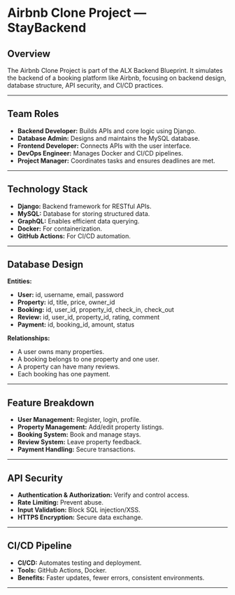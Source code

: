 
#  Airbnb Clone Project — StayBackend

## Overview
The Airbnb Clone Project is part of the ALX Backend Blueprint. It simulates the backend of a booking platform like Airbnb, focusing on backend design, database structure, API security, and CI/CD practices.

---

## Team Roles
- **Backend Developer:** Builds APIs and core logic using Django.  
- **Database Admin:** Designs and maintains the MySQL database.  
- **Frontend Developer:** Connects APIs with the user interface.  
- **DevOps Engineer:** Manages Docker and CI/CD pipelines.  
- **Project Manager:** Coordinates tasks and ensures deadlines are met.  

---

## Technology Stack
- **Django:** Backend framework for RESTful APIs.  
- **MySQL:** Database for storing structured data.  
- **GraphQL:** Enables efficient data querying.  
- **Docker:** For containerization.  
- **GitHub Actions:** For CI/CD automation.  

---

## Database Design
**Entities:**  
- **User:** id, username, email, password  
- **Property:** id, title, price, owner_id  
- **Booking:** id, user_id, property_id, check_in, check_out  
- **Review:** id, user_id, property_id, rating, comment  
- **Payment:** id, booking_id, amount, status  

**Relationships:**  
- A user owns many properties.  
- A booking belongs to one property and one user.  
- A property can have many reviews.  
- Each booking has one payment.  

---

## Feature Breakdown
- **User Management:** Register, login, profile.  
- **Property Management:** Add/edit property listings.  
- **Booking System:** Book and manage stays.  
- **Review System:** Leave property feedback.  
- **Payment Handling:** Secure transactions.  

---

## API Security
- **Authentication & Authorization:** Verify and control access.  
- **Rate Limiting:** Prevent abuse.  
- **Input Validation:** Block SQL injection/XSS.  
- **HTTPS Encryption:** Secure data exchange.  

---

## CI/CD Pipeline
- **CI/CD:** Automates testing and deployment.  
- **Tools:** GitHub Actions, Docker.  
- **Benefits:** Faster updates, fewer errors, consistent environments.  

---


